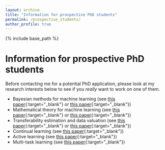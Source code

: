 ```yaml
---
layout: archive
title: "Information for prospective PhD students"
permalink: /prospective_students/
author_profile: true
---
```


{% include base_path %}

# Information for prospective PhD students

Before contacting me for a potential PhD application, please look at my research interests below to see if you *really* want to work on one of them.

- Bayesian methods for machine learning (see [this paper](https://arxiv.org/pdf/1710.10628){:target="_blank"} or [this paper](https://arxiv.org/pdf/1705.07131){:target="_blank"})
- Mathematical theory for machine learning (see [this paper](https://arxiv.org/pdf/2410.22065){:target="_blank"} or [this paper](https://arxiv.org/pdf/1408.2714){:target="_blank"})
- Transferability estimation and data valuation (see [this paper](https://arxiv.org/pdf/2002.12462){:target="_blank"} or [this paper](https://arxiv.org/pdf/2312.00656){:target="_blank"})
- Continual learning (see [this paper](https://arxiv.org/pdf/1710.10628){:target="_blank"})
- Active learning (see [this paper](https://arxiv.org/pdf/1906.02179){:target="_blank"})
- Multi-task learning (see [this paper](https://vucdinh.github.io/Files/multi.pdf){:target="_blank"})
